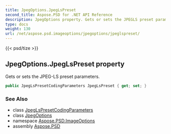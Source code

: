 ```yaml
---
title: JpegOptions.JpegLsPreset
second_title: Aspose.PSD for .NET API Reference
description: JpegOptions property. Gets or sets the JPEGLS preset parameters
type: docs
weight: 130
url: /net/aspose.psd.imageoptions/jpegoptions/jpeglspreset/
---
```

{{< psd/tize >}}
## JpegOptions.JpegLsPreset property

Gets or sets the JPEG-LS preset parameters.

```csharp
public JpegLsPresetCodingParameters JpegLsPreset { get; set; }
```

### See Also

* class [JpegLsPresetCodingParameters](../../../aspose.psd.fileformats.jpeg/jpeglspresetcodingparameters/)
* class [JpegOptions](../)
* namespace [Aspose.PSD.ImageOptions](../../jpegoptions/)
* assembly [Aspose.PSD](../../../)


